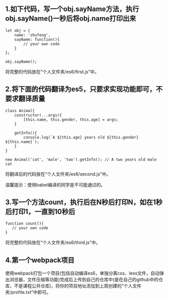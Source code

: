 ## 1.如下代码，写一个obj.sayName方法，执行obj.sayName()一秒后将obj.name打印出来

```
let obj = {
    name: 'zhufeng',
    sayName: function(){
        // your own code
    }
};

obj.sayName();
```

将完整的代码放在“个人文件夹/es6/first.js”中。

## 2.将下面的代码翻译为es5，只要求实现功能即可，不要求翻译质量

```
class Animal{
    constructor(...args){
        [this.name, this.gender, this.age] = args;
    }

    getInfo(){
        console.log(`A ${this.age} years old ${this.gender} ${this.name}`);
    }
}

new Animal('cat', 'male', 'two').getInfo(); // A two years old male cat
```

将翻译后的代码放在“个人文件夹/es6/second.js”中。

温馨提示：使用babel编译的同学是不可能通过的。

## 3.写一个方法count，执行后在N秒后打印N，如在1秒后打印1，一直到10秒后

```
function count(){
   // your own code 
}
```

将完整的代码放在“个人文件夹/es6/third.js”中。

## 4.第一个webpack项目

使用webpack打包一个项目(包括自动编译es6，单独分离css、less文件，自动弹出浏览器，文件压缩等功能)完成后上传到自己的仓库中(是在自己的github中的仓库，不是课程公共仓库)，将你的项目地址添加到上周创建的“个人文件夹/profile.txt”中即可。
